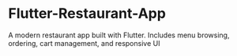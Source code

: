 # Flutter-Restaurant-App
A modern restaurant app built with Flutter. Includes menu browsing, ordering, cart management, and responsive UI
